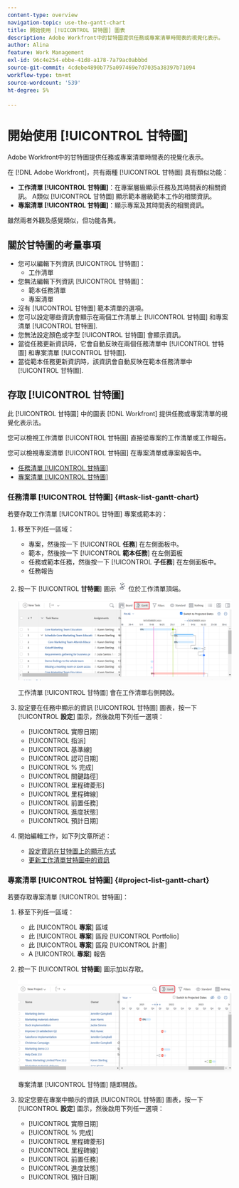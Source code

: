 ```yaml
---
content-type: overview
navigation-topic: use-the-gantt-chart
title: 開始使用 [!UICONTROL 甘特圖] 圖表
description: Adobe Workfront中的甘特圖提供任務或專案清單時間表的視覺化表示。
author: Alina
feature: Work Management
exl-id: 96c4e254-ebbe-41d8-a178-7a79ac0abbbd
source-git-commit: 4cdebe4890b775a097469e7d7035a38397b71094
workflow-type: tm+mt
source-wordcount: '539'
ht-degree: 5%

---
```


# 開始使用 [!UICONTROL 甘特圖]

Adobe Workfront中的甘特圖提供任務或專案清單時間表的視覺化表示。

在 [!DNL Adobe Workfront]，共有兩種 [!UICONTROL 甘特圖] 具有類似功能：

* **工作清單 [!UICONTROL 甘特圖]**：在專案層級顯示任務及其時間表的相關資訊。 A類似 [!UICONTROL 甘特圖] 顯示範本層級範本工作的相關資訊。
* **專案清單 [!UICONTROL 甘特圖]**：顯示專案及其時間表的相關資訊。

雖然兩者外觀及感覺類似，但功能各異。

## 關於甘特圖的考量事項

* 您可以編輯下列資訊 [!UICONTROL 甘特圖]：
   * 工作清單
* 您無法編輯下列資訊 [!UICONTROL 甘特圖]：
   * 範本任務清單
   * 專案清單
* 沒有 [!UICONTROL 甘特圖] 範本清單的選項。
* 您可以設定哪些資訊會顯示在兩個工作清單上 [!UICONTROL 甘特圖] 和專案清單 [!UICONTROL 甘特圖].
* 您無法設定顏色或字型 [!UICONTROL 甘特圖] 會顯示資訊。
* 當從任務更新資訊時，它會自動反映在兩個任務清單中 [!UICONTROL 甘特圖] 和專案清單 [!UICONTROL 甘特圖].
* 當從範本任務更新資訊時，該資訊會自動反映在範本任務清單中 [!UICONTROL 甘特圖].

## 存取 [!UICONTROL 甘特圖]

此 [!UICONTROL 甘特圖] 中的圖表 [!DNL Workfront]  提供任務或專案清單的視覺化表示法。

您可以檢視工作清單 [!UICONTROL 甘特圖] 直接從專案的工作清單或工作報告。

您可以檢視專案清單 [!UICONTROL 甘特圖] 在專案清單或專案報告中。

* [任務清單 [!UICONTROL 甘特圖]](#task-list-gantt-chart)
* [專案清單 [!UICONTROL 甘特圖]](#project-list-gantt-chart)

### 任務清單 [!UICONTROL 甘特圖] {#task-list-gantt-chart}

<!--The task list [!UICONTROL Gantt Chart] is accessible in the following areas:

* In a Project

   * [!UICONTROL Tasks] section
   * [!UICONTROL Subtasks] section of a task

* In a [!UICONTROL Template]

* In a [!UICONTROL Task] report-->

若要存取工作清單 [!UICONTROL 甘特圖] 專案或範本的：

1. 移至下列任一區域：

   * 專案，然後按一下 [!UICONTROL **任務**] 在左側面板中。
   * 範本，然後按一下 [!UICONTROL **範本任務**] 在左側面板
   * 任務或範本任務，然後按一下 [!UICONTROL **子任務**] 在左側面板中。
   * 任務報告

1. 按一下 [!UICONTROL **甘特圖**] 圖示 ![](assets/gantt-icon-nwe.png) 位於工作清單頂端。

   ![](assets/task-list-gantt.png)

   工作清單 [!UICONTROL 甘特圖] 會在工作清單右側開啟。

1. 設定要在任務中顯示的資訊 [!UICONTROL 甘特圖] 圖表，按一下 [!UICONTROL **設定**] 圖示，然後啟用下列任一選項：

   * [!UICONTROL 實際日期]
   * [!UICONTROL 指派]
   * [!UICONTROL 基準線]
   * [!UICONTROL 認可日期]
   * [!UICONTROL % 完成]
   * [!UICONTROL 關鍵路徑]
   * [!UICONTROL 里程碑菱形]
   * [!UICONTROL 里程碑線]
   * [!UICONTROL 前置任務]
   * [!UICONTROL 進度狀態]
   * [!UICONTROL 預計日期]

1. 開始編輯工作，如下列文章所述：

   * [設定資訊在甘特圖上的顯示方式](../use-the-gantt-chart/configure-info-on-gantt-chart.md)
   * [更新工作清單甘特圖中的資訊](../use-the-gantt-chart/update-info-task-list-gantt.md)

### 專案清單 [!UICONTROL 甘特圖] {#project-list-gantt-chart}

<!--The project list [!UICONTROL Gantt Chart] is accessible in the following areas:

* In the [!UICONTROL Projects] area
* In the [!UICONTROL Projects] section of a [!UICONTROL Portfolio]
* In the [!UICONTROL Projects] section of a [!UICONTROL Program]
* In a [!UICONTROL Project] report-->

若要存取專案清單 [!UICONTROL 甘特圖]：

1. 移至下列任一區域：

   * 此 [!UICONTROL **專案**] 區域
   * 此 [!UICONTROL **專案**] 區段 [!UICONTROL Portfolio]
   * 此 [!UICONTROL **專案**] 區段 [!UICONTROL 計畫]
   * A [!UICONTROL **專案**] 報告

1. 按一下 [!UICONTROL **甘特圖**] 圖示加以存取。

   ![](assets/project-list-gantt.png)

   專案清單 [!UICONTROL 甘特圖] 隨即開啟。

1. 設定您要在專案中顯示的資訊 [!UICONTROL 甘特圖] 圖表，按一下 [!UICONTROL **設定**] 圖示，然後啟用下列任一選項：

   * [!UICONTROL 實際日期]
   * [!UICONTROL % 完成]
   * [!UICONTROL 里程碑菱形]
   * [!UICONTROL 里程碑線]
   * [!UICONTROL 前置任務]
   * [!UICONTROL 進度狀態]
   * [!UICONTROL 預計日期]

